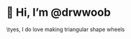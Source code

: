 # 👋 Hi, I’m @drwwoob

\tyes, I do love making triangular shape wheels
  
<!---
drwwoob/drwwoob is a ✨ special ✨ repository because its `README.md` (this file) appears on your GitHub profile.
You can click the Preview link to take a look at your changes.
--->
